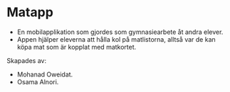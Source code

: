 # Matapp

* En mobilapplikation som gjordes som gymnasiearbete åt andra elever.
* Appen hjälper eleverna att hålla kol på matlistorna, alltså var de kan köpa mat som är kopplat med matkortet.

Skapades av: 
* Mohanad Oweidat.
* Osama Alnori.
